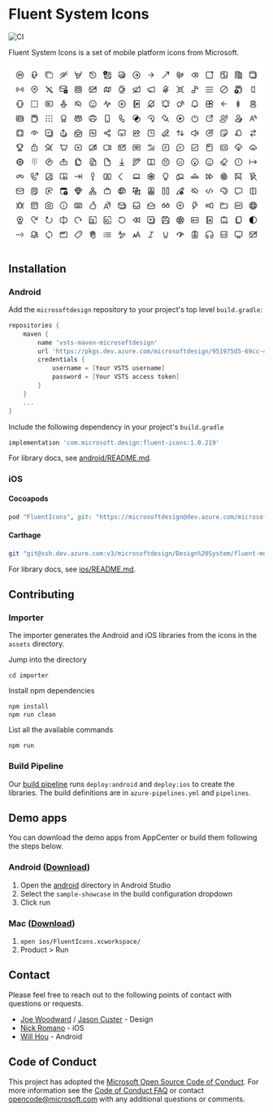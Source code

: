 # Fluent System Icons

![CI](https://github.com/microsoft/fluent-system-icons/workflows/CI/badge.svg)

Fluent System Icons is a set of mobile platform icons from Microsoft.

![fluent system icons](art/readme-asset.png)

## Installation
### Android
Add the `microsoftdesign` repository to your project's top level `build.gradle`:
```groovy
repositories {
    maven {
        name 'vsts-maven-microsoftdesign'
        url 'https://pkgs.dev.azure.com/microsoftdesign/951975d5-69cc-4771-9d98-92a4b1a82b2b/_packaging/fluent-icons/maven/v1'
        credentials {
            username = [Your VSTS username]
            password = [Your VSTS access token]
        }
    }
    ...
}
```
Include the following dependency in your project's `build.gradle`
```groovy
implementation 'com.microsoft.design:fluent-icons:1.0.219'
```

For library docs, see [android/README.md](android/README.md).

### iOS
#### Cocoapods

```ruby
pod "FluentIcons", git: "https://microsoftdesign@dev.azure.com/microsoftdesign/Design%20System/_git/fluent-mobile-icons", tag: "1.0.219"
```

#### Carthage

```bash
git "git@ssh.dev.azure.com:v3/microsoftdesign/Design%20System/fluent-mobile-icons" "1.0.219"
```

For library docs, see [ios/README.md](ios/README.md).

## Contributing

### Importer

The importer generates the Android and iOS libraries from the icons in the `assets` directory.

Jump into the directory
```
cd importer
```

Install npm dependencies
```
npm install
npm run clean
```

List all the available commands
```
npm run
```

### Build Pipeline

Our [build pipeline](https://dev.azure.com/microsoftdesign/Design%20System/_build?definitionId=94&_a=summary) runs `deploy:android` and `deploy:ios` to create the libraries. The build definitions are in `azure-pipelines.yml` and `pipelines`.

## Demo apps

You can download the demo apps from AppCenter or build them following the steps below.

### Android ([Download](https://install.appcenter.ms/orgs/Fluent-Design-Mobile/apps/Fluent-Mobile-Icons-Demo))
1. Open the [android](android) directory in Android Studio
2. Select the `sample-showcase` in the build configuration dropdown
3. Click run 

### Mac ([Download](https://install.appcenter.ms/orgs/Fluent-Design-Mobile/apps/Fluent-Mac-App))
1. `open ios/FluentIcons.xcworkspace/`
2. Product > Run

## Contact
Please feel free to reach out to the following points of contact with questions or requests.
* [Joe Woodward](mailto:joe.woodward@microsoft.com) / [Jason Custer](mailto:jacust@microsoft.com) - Design
* [Nick Romano](mailto:nick.romano@microsoft.com) - iOS
* [Will Hou](mailto:wih@microsoft.com) - Android

## Code of Conduct
This project has adopted the [Microsoft Open Source Code of Conduct](https://opensource.microsoft.com/codeofconduct). For more information see the [Code of Conduct FAQ](https://opensource.microsoft.com/codeofconduct) or contact opencode@microsoft.com with any additional questions or comments.
